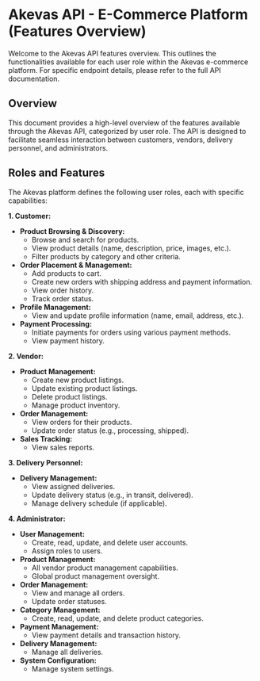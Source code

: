 # Akevas API - E-Commerce Platform (Features Overview)  

Welcome to the Akevas API features overview. This outlines the functionalities available for each user role within the Akevas e-commerce platform. For specific endpoint details, please refer to the full API documentation.  

## Overview  

This document provides a high-level overview of the features available through the Akevas API, categorized by user role. The API is designed to facilitate seamless interaction between customers, vendors, delivery personnel, and administrators.  

## Roles and Features  

The Akevas platform defines the following user roles, each with specific capabilities:  

**1. Customer:**  

*   **Product Browsing & Discovery:**  
    *   Browse and search for products.  
    *   View product details (name, description, price, images, etc.).  
    *   Filter products by category and other criteria.  
*   **Order Placement & Management:**  
    *   Add products to cart.  
    *   Create new orders with shipping address and payment information.  
    *   View order history.  
    *   Track order status.  
*   **Profile Management:**  
    *   View and update profile information (name, email, address, etc.).  
*   **Payment Processing:**  
    *   Initiate payments for orders using various payment methods.  
    *   View payment history.  

**2. Vendor:**  

*   **Product Management:**  
    *   Create new product listings.  
    *   Update existing product listings.  
    *   Delete product listings.  
    *   Manage product inventory.  
*   **Order Management:**  
    *   View orders for their products.  
    *   Update order status (e.g., processing, shipped).  
*   **Sales Tracking:**  
    *   View sales reports.  

**3. Delivery Personnel:**  

*   **Delivery Management:**  
    *   View assigned deliveries.  
    *   Update delivery status (e.g., in transit, delivered).  
    *   Manage delivery schedule (if applicable).  

**4. Administrator:**  

*   **User Management:**  
    *   Create, read, update, and delete user accounts.  
    *   Assign roles to users.  
*   **Product Management:**  
    *   All vendor product management capabilities.  
    *   Global product management oversight.  
*   **Order Management:**  
    *   View and manage all orders.  
    *   Update order statuses.  
*   **Category Management:**  
    *   Create, read, update, and delete product categories.  
*   **Payment Management:**  
    *   View payment details and transaction history.  
*   **Delivery Management:**  
    *   Manage all deliveries.  
*   **System Configuration:**  
    *   Manage system settings.  